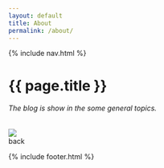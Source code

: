 ```yaml
---
layout: default
title: About
permalink: /about/
---
```


{% include nav.html %}

 <div class="container-fluid about">
    <div class="text-center p-4">
      <h1 class="pagetitle">{{ page.title }} </h1>
      <h6 class="mt-3">The blog is show in the some general topics.</h6>
      <img class="image mt-5" src="{{ site.baseurl }}/assets/images/about.png">
    </div>
    <div class="text-center">
      <a class="btn btn-primary mb-4" onclick="history.go(-1)">back</a>
    </div>
 </div>

{% include footer.html %}